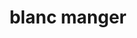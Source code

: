 ---
title: blanc manger
draft: false
layout: recettes
type: dessert
categories:
  - Sucrée
regime:
  - vegan
  - sans-gluten
cuisson: Oui
temperature: Froid
plate: 100
check: Oui
checkAlwaysOk: false
ingredients:
  lof:
    - title: creme de coco
      quantite: 6.5
      unit: litre
    - title: lait d’amande
      quantite: 6.5
      unit: litre
  sucres:
    - title: sucre de canne (blond)
      quantite: 2.5
      unit: Kg
  autres:
    - title: Agar-agar
      quantite: 50
      unit: grammes
  epices: []
  legumes:
    - title: Noix de coco râpée
      quantite: 1
      unit: Kg
  frais: []
preparation: |-
  fouetter tous les ingrédients

  faire bouillir à petit feu tout en remuant pendant qq minute

  verser dans les ramequins

  laisser refroidir à température ambiante pendant 30 mn

  puis mettre au frigo pendant minimum 3 h
astuces:
  - astuce: a faire la veille pour le lendemain ou la matin pour la soir
publishDate: 2025-06-17T09:33:00.000Z
---
